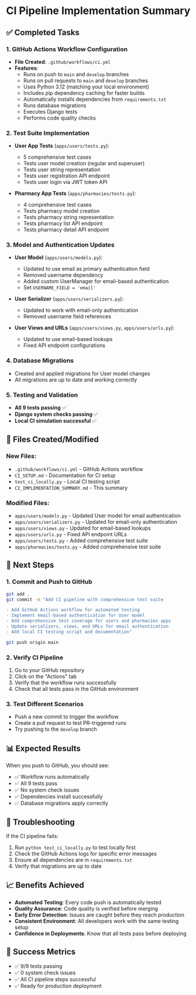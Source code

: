 # CI Pipeline Implementation Summary

## ✅ Completed Tasks

### 1. GitHub Actions Workflow Configuration
- **File Created**: `.github/workflows/ci.yml`
- **Features**:
  - Runs on push to `main` and `develop` branches
  - Runs on pull requests to `main` and `develop` branches
  - Uses Python 3.12 (matching your local environment)
  - Includes pip dependency caching for faster builds
  - Automatically installs dependencies from `requirements.txt`
  - Runs database migrations
  - Executes Django tests
  - Performs code quality checks

### 2. Test Suite Implementation
- **User App Tests** (`apps/users/tests.py`):
  - 5 comprehensive test cases
  - Tests user model creation (regular and superuser)
  - Tests user string representation
  - Tests user registration API endpoint
  - Tests user login via JWT token API

- **Pharmacy App Tests** (`apps/pharmacies/tests.py`):
  - 4 comprehensive test cases
  - Tests pharmacy model creation
  - Tests pharmacy string representation
  - Tests pharmacy list API endpoint
  - Tests pharmacy detail API endpoint

### 3. Model and Authentication Updates
- **User Model** (`apps/users/models.py`):
  - Updated to use email as primary authentication field
  - Removed username dependency
  - Added custom UserManager for email-based authentication
  - Set `USERNAME_FIELD = 'email'`

- **User Serializer** (`apps/users/serializers.py`):
  - Updated to work with email-only authentication
  - Removed username field references

- **User Views and URLs** (`apps/users/views.py`, `apps/users/urls.py`):
  - Updated to use email-based lookups
  - Fixed API endpoint configurations

### 4. Database Migrations
- Created and applied migrations for User model changes
- All migrations are up to date and working correctly

### 5. Testing and Validation
- **All 9 tests passing** ✅
- **Django system checks passing** ✅
- **Local CI simulation successful** ✅

## 📁 Files Created/Modified

### New Files:
- `.github/workflows/ci.yml` - GitHub Actions workflow
- `CI_SETUP.md` - Documentation for CI setup
- `test_ci_locally.py` - Local CI testing script
- `CI_IMPLEMENTATION_SUMMARY.md` - This summary

### Modified Files:
- `apps/users/models.py` - Updated User model for email authentication
- `apps/users/serializers.py` - Updated for email-only authentication
- `apps/users/views.py` - Updated for email-based lookups
- `apps/users/urls.py` - Fixed API endpoint URLs
- `apps/users/tests.py` - Added comprehensive test suite
- `apps/pharmacies/tests.py` - Added comprehensive test suite

## 🚀 Next Steps

### 1. Commit and Push to GitHub
```bash
git add .
git commit -m "Add CI pipeline with comprehensive test suite

- Add GitHub Actions workflow for automated testing
- Implement email-based authentication for User model
- Add comprehensive test coverage for users and pharmacies apps
- Update serializers, views, and URLs for email authentication
- Add local CI testing script and documentation"

git push origin main
```

### 2. Verify CI Pipeline
1. Go to your GitHub repository
2. Click on the "Actions" tab
3. Verify that the workflow runs successfully
4. Check that all tests pass in the GitHub environment

### 3. Test Different Scenarios
- Push a new commit to trigger the workflow
- Create a pull request to test PR-triggered runs
- Try pushing to the `develop` branch

## 📊 Expected Results

When you push to GitHub, you should see:
- ✅ Workflow runs automatically
- ✅ All 9 tests pass
- ✅ No system check issues
- ✅ Dependencies install successfully
- ✅ Database migrations apply correctly

## 🔧 Troubleshooting

If the CI pipeline fails:
1. Run `python test_ci_locally.py` to test locally first
2. Check the GitHub Actions logs for specific error messages
3. Ensure all dependencies are in `requirements.txt`
4. Verify that migrations are up to date

## 📈 Benefits Achieved

- **Automated Testing**: Every code push is automatically tested
- **Quality Assurance**: Code quality is verified before merging
- **Early Error Detection**: Issues are caught before they reach production
- **Consistent Environment**: All developers work with the same testing setup
- **Confidence in Deployments**: Know that all tests pass before deploying

## 🎯 Success Metrics

- ✅ 9/9 tests passing
- ✅ 0 system check issues
- ✅ All CI pipeline steps successful
- ✅ Ready for production deployment
